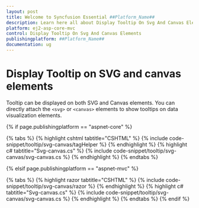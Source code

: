 ```yaml
---
layout: post
title: Welcome to Syncfusion Essential ##Platform_Name##
description: Learn here all about Display Tooltip On Svg And Canvas Elements of Syncfusion Essential ##Platform_Name## widgets based on HTML5 and jQuery.
platform: ej2-asp-core-mvc
control: Display Tooltip On Svg And Canvas Elements
publishingplatform: ##Platform_Name##
documentation: ug
---
```


# Display Tooltip on SVG and canvas elements

Tooltip can be displayed on both SVG and Canvas elements. You can directly attach the `<svg>` or `<canvas>` elements to show tooltips on data visualization elements.

{% if page.publishingplatform == "aspnet-core" %}

{% tabs %}
{% highlight cshtml tabtitle="CSHTML" %}
{% include code-snippet/tooltip/svg-canvas/tagHelper %}
{% endhighlight %}
{% highlight c# tabtitle="Svg-canvas.cs" %}
{% include code-snippet/tooltip/svg-canvas/svg-canvas.cs %}
{% endhighlight %}
{% endtabs %}

{% elsif page.publishingplatform == "aspnet-mvc" %}

{% tabs %}
{% highlight razor tabtitle="CSHTML" %}
{% include code-snippet/tooltip/svg-canvas/razor %}
{% endhighlight %}
{% highlight c# tabtitle="Svg-canvas.cs" %}
{% include code-snippet/tooltip/svg-canvas/svg-canvas.cs %}
{% endhighlight %}
{% endtabs %}
{% endif %}

